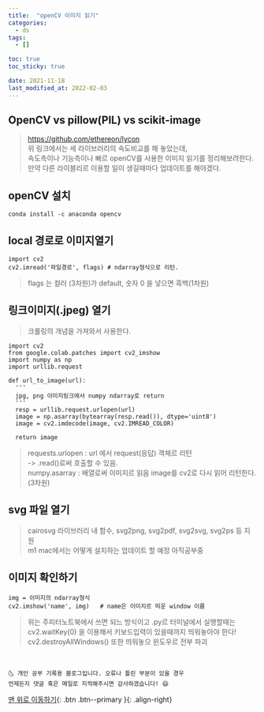 ```yaml
---
title:  "openCV 이미지 읽기"
categories:
  - ds
tags:
  - []

toc: true
toc_sticky: true

date: 2021-11-18
last_modified_at: 2022-02-03
---
```

## OpenCV vs pillow(PIL) vs scikit-image
> https://github.com/ethereon/lycon  
> 위 링크에서는 세 라이브러리의 속도비교를 해 놓았는데,  
> 속도측이나 기능측이나 빠르 openCV를 사용한 이미지 읽기를 정리해보려한다.  
> 만약 다른 라이블리르 이용할 일이 생길때마다 업데이트를 해야겠다.

## openCV 설치
~~~~
conda install -c anaconda opencv
~~~~  

## local 경로로 이미지열기
````
import cv2
cv2.imread('파일경로', flags) # ndarray형식으로 리턴.
````
> flags 는 컬러 (3차원)가 default, 숫자 0 을 넣으면 흑백(1차원)  

## 링크이미지(.jpeg) 열기
> 크롤링의 개념을 가져와서 사용한다.  

````
import cv2
from google.colab.patches import cv2_imshow
import numpy as np
import urllib.request

def url_to_image(url):
  '''
  jpg, png 이미지링크에서 numpy ndarray로 return
  '''
  resp = urllib.request.urlopen(url)
  image = np.asarray(bytearray(resp.read()), dtype='uint8')
  image = cv2.imdecode(image, cv2.IMREAD_COLOR)

  return image

````  


> requests.urlopen : url 에서 request(응답) 객체르 리턴  
> -> .read()로써 호출할 수 있음.  
> numpy.asarray : 배열로써 이미지르 읽음
> image를 cv2로 다시 읽어 리턴한다.(3차원)  

## svg 파일 열기
> cairosvg 라이브러리 내 함수, svg2png, svg2pdf, svg2svg, svg2ps 등 지원    
> m1 mac에서는 어떻게 설치하는 업데이트 할 예정 아직공부중
## 이미지 확인하기  
````
img = 이미지의 ndarray형식
cv2.imshow('name', img)   # name은 이미지르 띄운 window 이름
````
> 위는 주피터노트북에서 쓰면 되느 방식이고 .py르 터미널에서 실행할때는  
> cv2.waitKey(0) 을 이용해서 키보드입력이 있을때까지 띄워놓아야 한다!  
> cv2.destroyAllWindows() 또한 띄워놓으 윈도우르 전부 파괴


<br>

    🌜 개인 공부 기록용 블로그입니다. 오류나 틀린 부분이 있을 경우
    언제든지 댓글 혹은 메일로 지적해주시면 감사하겠습니다! 😄

[맨 위로 이동하기](#){: .btn .btn--primary }{: .align-right}
